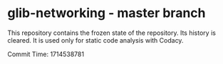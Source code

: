 # glib-networking - master branch

This repository contains the frozen state of the repository.
Its history is cleared. It is used only for static code
analysis with Codacy.

Commit Time: 1714538781